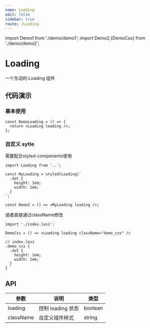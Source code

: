 ```yaml
---
name: Loading
edit: false
sidebar: true
route: /Loading
---
```


import Demo1 from './demo/demo1'; 
import Demo2,{DemoCss} from './demo/demo2';

# Loading

一个生动的 Loading 组件

## 代码演示

### 基本使用

<Demo1/>

```
const DemoLoading = () => {
  return <Loading loading />;
};
```

### 自定义 sytle
需要配合styled-components使用

<Demo2/>

```
import Loading from '..';

const MyLoading = styled(Loading)`
  .dot {
    height: 1em;
    width: 1em;
  }
`;

const Demo2 = () => <MyLoading loading />;
```

或者直接通过className修改
<DemoCss/>

```
import './index.less';

DemoCss = () => <Loading loading className="demo_css" />

// index.less
.demo_css {
  .dot {
    height: 1em;
    width: 1em;
  }
}
```


## API

| 参数    | 说明              | 类型    |
| ------- | ----------------- | ------- |
| loading | 控制 loading 状态 | boolean |
| className | 自定义组件样式 | string |
